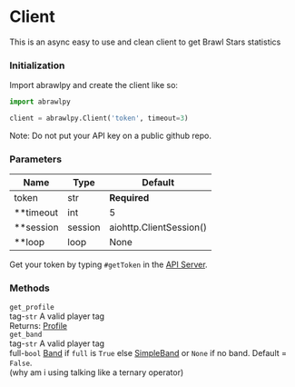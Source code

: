 # Client
This is an async easy to use and clean client to get Brawl Stars statistics

### Initialization
Import abrawlpy and create the client like so:
```py
import abrawlpy

client = abrawlpy.Client('token', timeout=3)
```
Note: Do not put your API key on a public github repo.
### Parameters

| Name | Type | Default |
|------|------|---------|
| token | str | **Required** |
| \*\*timeout | int | 5 |
| \*\*session | session | aiohttp.ClientSession() |
| \*\*loop | loop | None |

Get your token by typing `#getToken` in the [API Server](https://discord.gg/6FtGdX7).


### Methods

 `get_profile`<br>
    tag-`str` A valid player tag<br>
    Returns: [Profile](https://github.com/SharpBit/abrawlpy/blob/master/docs/profile.md)<br>
`get_band`<br>
    tag-`str` A valid player tag<br>
    full-`bool` [Band](https://github.com/SharpBit/abrawlpy/blob/master/docs/band.md) if `full` is `True` else [SimpleBand](https://github.com/SharpBit/abrawlpy/blob/master/docs/band.md#simpleband) or `None` if no band. Default = `False`.<br>
    (why am i using talking like a ternary operator)
